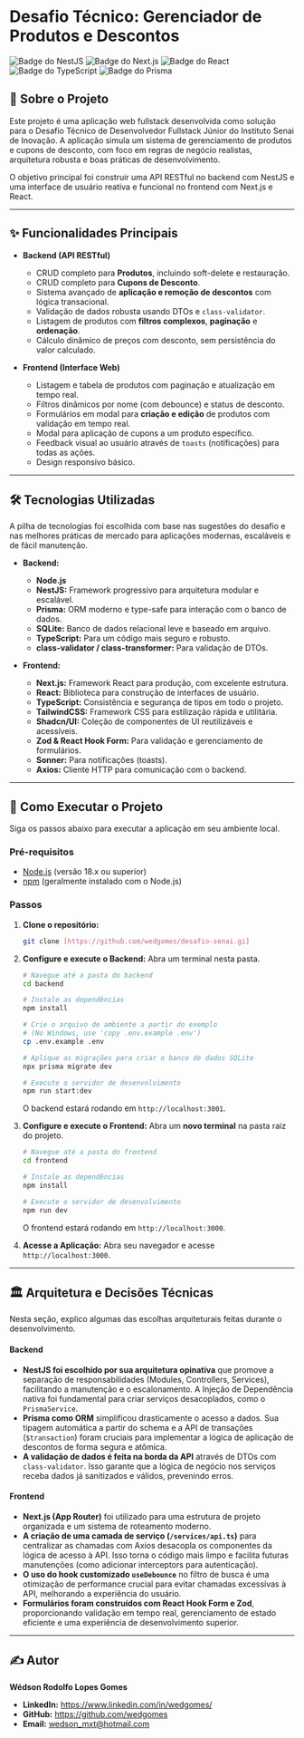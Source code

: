 # Desafio Técnico: Gerenciador de Produtos e Descontos

![Badge do NestJS](https://img.shields.io/badge/NestJS-E0234E?style=for-the-badge&logo=nestjs&logoColor=white)
![Badge do Next.js](https://img.shields.io/badge/Next.js-000000?style=for-the-badge&logo=nextdotjs&logoColor=white)
![Badge do React](https://img.shields.io/badge/React-20232A?style=for-the-badge&logo=react&logoColor=61DAFB)
![Badge do TypeScript](https://img.shields.io/badge/TypeScript-007ACC?style=for-the-badge&logo=typescript&logoColor=white)
![Badge do Prisma](https://img.shields.io/badge/Prisma-3982CE?style=for-the-badge&logo=Prisma&logoColor=white)

## 📖 Sobre o Projeto

Este projeto é uma aplicação web fullstack desenvolvida como solução para o Desafio Técnico de Desenvolvedor Fullstack Júnior do Instituto Senai de Inovação. A aplicação simula um sistema de gerenciamento de produtos e cupons de desconto, com foco em regras de negócio realistas, arquitetura robusta e boas práticas de desenvolvimento.

O objetivo principal foi construir uma API RESTful no backend com NestJS e uma interface de usuário reativa e funcional no frontend com Next.js e React.

---

## ✨ Funcionalidades Principais

-   **Backend (API RESTful)**
    -   CRUD completo para **Produtos**, incluindo soft-delete e restauração.
    -   CRUD completo para **Cupons de Desconto**.
    -   Sistema avançado de **aplicação e remoção de descontos** com lógica transacional.
    -   Validação de dados robusta usando DTOs e `class-validator`.
    -   Listagem de produtos com **filtros complexos**, **paginação** e **ordenação**.
    -   Cálculo dinâmico de preços com desconto, sem persistência do valor calculado.

-   **Frontend (Interface Web)**
    -   Listagem e tabela de produtos com paginação e atualização em tempo real.
    -   Filtros dinâmicos por nome (com debounce) e status de desconto.
    -   Formulários em modal para **criação e edição** de produtos com validação em tempo real.
    -   Modal para aplicação de cupons a um produto específico.
    -   Feedback visual ao usuário através de `toasts` (notificações) para todas as ações.
    -   Design responsivo básico.

---

## 🛠️ Tecnologias Utilizadas

A pilha de tecnologias foi escolhida com base nas sugestões do desafio e nas melhores práticas de mercado para aplicações modernas, escaláveis e de fácil manutenção.

-   **Backend:**
    -   **Node.js**
    -   **NestJS:** Framework progressivo para arquitetura modular e escalável.
    -   **Prisma:** ORM moderno e type-safe para interação com o banco de dados.
    -   **SQLite:** Banco de dados relacional leve e baseado em arquivo.
    -   **TypeScript:** Para um código mais seguro e robusto.
    -   **class-validator / class-transformer:** Para validação de DTOs.

-   **Frontend:**
    -   **Next.js:** Framework React para produção, com excelente estrutura.
    * **React:** Biblioteca para construção de interfaces de usuário.
    -   **TypeScript:** Consistência e segurança de tipos em todo o projeto.
    -   **TailwindCSS:** Framework CSS para estilização rápida e utilitária.
    -   **Shadcn/UI:** Coleção de componentes de UI reutilizáveis e acessíveis.
    -   **Zod & React Hook Form:** Para validação e gerenciamento de formulários.
    -   **Sonner:** Para notificações (toasts).
    -   **Axios:** Cliente HTTP para comunicação com o backend.

---

## 🚀 Como Executar o Projeto

Siga os passos abaixo para executar a aplicação em seu ambiente local.

### Pré-requisitos

-   [Node.js](https://nodejs.org/en/) (versão 18.x ou superior)
-   [npm](https://www.npmjs.com/) (geralmente instalado com o Node.js)

### Passos

1.  **Clone o repositório:**
    ```bash
    git clone [https://github.com/wedgomes/desafio-senai.gi]
    ```

2.  **Configure e execute o Backend:**
    Abra um terminal nesta pasta.
    ```bash
    # Navegue até a pasta do backend
    cd backend

    # Instale as dependências
    npm install

    # Crie o arquivo de ambiente a partir do exemplo
    # (No Windows, use 'copy .env.example .env')
    cp .env.example .env

    # Aplique as migrações para criar o banco de dados SQLite
    npx prisma migrate dev

    # Execute o servidor de desenvolvimento
    npm run start:dev
    ```
    O backend estará rodando em `http://localhost:3001`.

3.  **Configure e execute o Frontend:**
    Abra um **novo terminal** na pasta raiz do projeto.
    ```bash
    # Navegue até a pasta do frontend
    cd frontend

    # Instale as dependências
    npm install

    # Execute o servidor de desenvolvimento
    npm run dev
    ```
    O frontend estará rodando em `http://localhost:3000`.

4.  **Acesse a Aplicação:**
    Abra seu navegador e acesse `http://localhost:3000`.

---

## 🏛️ Arquitetura e Decisões Técnicas

Nesta seção, explico algumas das escolhas arquiteturais feitas durante o desenvolvimento.

#### Backend
-   **NestJS foi escolhido por sua arquitetura opinativa** que promove a separação de responsabilidades (Modules, Controllers, Services), facilitando a manutenção e o escalonamento. A Injeção de Dependência nativa foi fundamental para criar serviços desacoplados, como o `PrismaService`.
-   **Prisma como ORM** simplificou drasticamente o acesso a dados. Sua tipagem automática a partir do schema e a API de transações (`$transaction`) foram cruciais para implementar a lógica de aplicação de descontos de forma segura e atômica.
-   **A validação de dados é feita na borda da API** através de DTOs com `class-validator`. Isso garante que a lógica de negócio nos serviços receba dados já sanitizados e válidos, prevenindo erros.

#### Frontend
-   **Next.js (App Router)** foi utilizado para uma estrutura de projeto organizada e um sistema de roteamento moderno.
-   **A criação de uma camada de serviço (`/services/api.ts`)** para centralizar as chamadas com Axios desacopla os componentes da lógica de acesso à API. Isso torna o código mais limpo e facilita futuras manutenções (como adicionar interceptors para autenticação).
-   **O uso do hook customizado `useDebounce`** no filtro de busca é uma otimização de performance crucial para evitar chamadas excessivas à API, melhorando a experiência do usuário.
-   **Formulários foram construídos com React Hook Form e Zod**, proporcionando validação em tempo real, gerenciamento de estado eficiente e uma experiência de desenvolvimento superior.

---

## ✍️ Autor

**Wédson Rodolfo Lopes Gomes**

-   **LinkedIn:** https://www.linkedin.com/in/wedgomes/
-   **GitHub:** https://github.com/wedgomes
-   **Email:** wedson_mxt@hotmail.com

